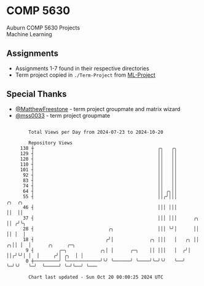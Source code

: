 # COMP 5630
Auburn COMP 5630 Projects  
Machine Learning

## Assignments
- Assignments 1-7 found in their respective directories
- Term project copied in `./Term-Project` from [ML-Project](https://github.com/wumphlett/ML-Project)

## Special Thanks
- [@MatthewFreestone](https://github.com/MatthewFreestone) - term project groupmate and matrix wizard
- [@mss0033](https://github.com/mss0033) - term project groupmate

```

        Total Views per Day from 2024-07-23 to 2024-10-20

        Repository Views
     138 ┼                                             ╭╮   ╭╮
     129 ┤                                             ││   ││
     120 ┤                                             ││   ││
     110 ┤                                             ││   ││
     101 ┤                                             ││   ││
      92 ┤                                             ││   ││
      83 ┤                                             ││   ││
      74 ┤                                             ││   ││
      64 ┤                                             ││ ╭╮││
      55 ┤                                             ││╭╯│││           ╭╮  ╭╮
      46 ┤                                             │││ │││           ││  ││
      37 ┤                                             │││ │││      ╭╮   ││ ╭╯╰╮
      28 ┤                           ╭╮                │││ ╰╯│      ││   ││ │  │
      18 ┤                          ╭╯│             ╭╮ │││   │   ╭╮ ││ ╭╮││ │  │      ╭╮     ╭─╮
       9 ┤         ╭─╮            ╭╮│ │      ╭─╮    ││ │││   │  ╭╯│ ││╭╯╰╯│ │  │     ╭╯│ ╭╮  │ │
       0 ┼─────────╯ ╰────────────╯╰╯ ╰──────╯ ╰────╯╰─╯╰╯   ╰──╯ ╰─╯╰╯   ╰─╯  ╰─────╯ ╰─╯╰──╯ ╰───

        Chart last updated - Sun Oct 20 00:00:25 2024 UTC
        
```
